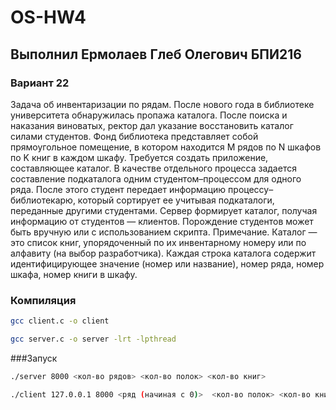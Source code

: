 # OS-HW4

## Выполнил Ермолаев Глеб Олегович БПИ216

### Вариант 22
Задача об инвентаризации по рядам. После нового года в библиотеке университета обнаружилась пропажа каталога. После поиска и наказания виноватых, ректор дал указание восстановить каталог силами студентов. 
Фонд библиотека представляет собой прямоугольное помещение, в котором находится M рядов по N шкафов по K книг в каждом шкафу. Требуется создать приложение, составляющее каталог. В качестве отдельного процесса
задается составление подкаталога одним студентом–процессом для одного ряда. После этого студент передает информацию процессу–
библиотекарю, который сортирует ее учитывая подкаталоги, переданные другими студентами. Сервер формирует каталог, получая информацию от студентов — клиентов. Порождение студентов
может быть вручную или с использованием скрипта. Примечание. Каталог — это список книг, упорядоченный по их
инвентарному номеру или по алфавиту (на выбор разработчика). Каждая строка каталога содержит идентифицирующее значение (номер или название), номер ряда,
номер шкафа, номер книги в шкафу. 

### Компиляция 

```bash
gcc client.c -o client
```

```bash
gcc server.c -o server -lrt -lpthread
```

###Запуск
```bash
./server 8000 <кол-во рядов> <кол-во полок> <кол-во книг>
```

```bash
./client 127.0.0.1 8000 <ряд (начиная с 0)>  <кол-во полок> <кол-во книг>
```
